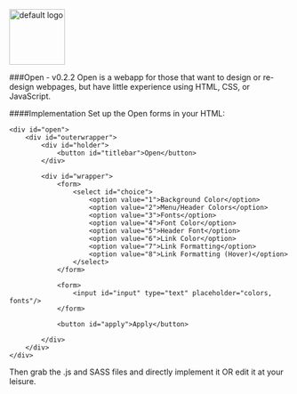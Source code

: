 <img src="https://dl.dropbox.com/s/ajla1dwvb9n0zf3/Large.png?dl=0" alt="default logo" width="100" align="middle">

###Open - v0.2.2
Open is a webapp for those that want to design or re-design webpages, 
but have little experience using HTML, CSS, or JavaScript.

####Implementation
Set up the Open forms in your HTML:

```
<div id="open">
    <div id="outerwrapper">
        <div id="holder">
            <button id="titlebar">Open</button>
        </div>

        <div id="wrapper">
            <form>
                <select id="choice">
                    <option value="1">Background Color</option>
                    <option value="2">Menu/Header Colors</option>
                    <option value="3">Fonts</option>
                    <option value="4">Font Color</option>
                    <option value="5">Header Font</option>
                    <option value="6">Link Color</option>
                    <option value="7">Link Formatting</option>
                    <option value="8">Link Formatting (Hover)</option>
                </select>
            </form>

            <form>
                <input id="input" type="text" placeholder="colors, fonts"/>
            </form>

            <button id="apply">Apply</button>

        </div>
    </div>
</div>
```

Then grab the .js and SASS files and directly implement it OR edit it at your leisure.